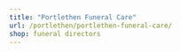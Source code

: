 ```yaml
---
title: "Portlethen Funeral Care"
url: /portlethen/portlethen-funeral-care/
shop: funeral directors
---
```

